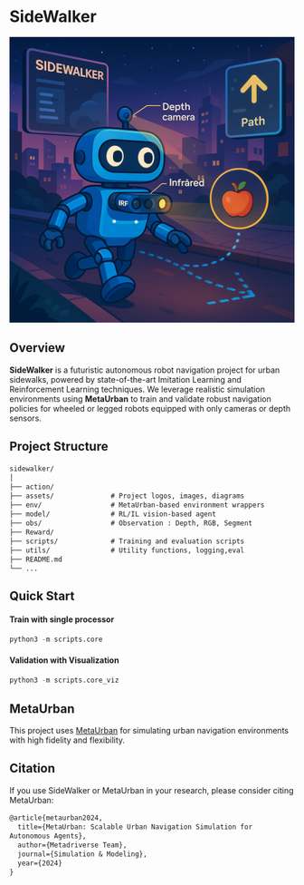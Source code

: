 <!-- # SideWalker

![](assets/sidewalker.png)

Robot_navigation : based on Imitation Learning, Reinforcement Learning

We implement robot navigation environment using MetaUrban 

[MetaUrban Project](https://metadriverse.github.io/metaurban/)
 -->

<!-- # Installation  -->


# SideWalker

<img src="assets/sidewalker.png" alt="SideWalker Banner" width="600"/>

## Overview

**SideWalker** is a futuristic autonomous robot navigation project for urban sidewalks, powered by state-of-the-art Imitation Learning and Reinforcement Learning techniques.
We leverage realistic simulation environments using 
**MetaUrban** to train and validate robust navigation policies for wheeled or legged robots equipped with only cameras or depth sensors.




## Project Structure

```
sidewalker/
│
├── action/               
├── assets/              # Project logos, images, diagrams
├── env/                 # MetaUrban-based environment wrappers
├── model/               # RL/IL vision-based agent
├── obs/                 # Observation : Depth, RGB, Segment
├── Reward/                 
├── scripts/             # Training and evaluation scripts
├── utils/               # Utility functions, logging,eval
├── README.md
└── ...
```

## Quick Start

#### Train with single processor
```python
python3 -m scripts.core
```

#### Validation with Visualization
```python
python3 -m scripts.core_viz
```
<!-- 
## Quick Start

1. **Clone the repository**

   ```bash
   git clone https://github.com/your-username/sidewalker.git
   cd sidewalker
   ```

2. **Install dependencies**
   (Python 3.8+, MetaUrban, RL libraries)

   ```bash
   pip install -r requirements.txt
   ```

3. **Get started with MetaUrban**
   Visit the [MetaUrban Project](https://metadriverse.github.io/metaurban/)
   for setup and documentation.

4. **Train or evaluate SideWalker**

   ```bash
   python scripts/train.py --config configs/sidewalker.yaml
   ``` -->

## MetaUrban

This project uses [MetaUrban](https://metadriverse.github.io/metaurban/)
for simulating urban navigation environments with high fidelity and flexibility.

## Citation

If you use SideWalker or MetaUrban in your research, please consider citing MetaUrban:

```
@article{metaurban2024,
  title={MetaUrban: Scalable Urban Navigation Simulation for Autonomous Agents},
  author={Metadriverse Team},
  journal={Simulation & Modeling},
  year={2024}
}
```

